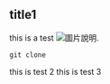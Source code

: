 ## title1
this is a test
![圖片說明](https://pngimg.com/uploads/github/github_PNG28.png).
```
git clone
```
this is test 2
this is test 3
